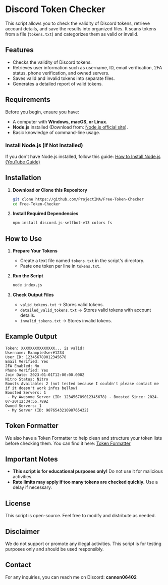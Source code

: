 # Discord Token Checker

This script allows you to check the validity of Discord tokens, retrieve account details, and save the results into organized files. It scans tokens from a file (`tokens.txt`) and categorizes them as valid or invalid.

## Features
- Checks the validity of Discord tokens.
- Retrieves user information such as username, ID, email verification, 2FA status, phone verification, and owned servers.
- Saves valid and invalid tokens into separate files.
- Generates a detailed report of valid tokens.

## Requirements
Before you begin, ensure you have:
- A computer with **Windows, macOS, or Linux**.
- **Node.js** installed (Download from: [Node.js official site](https://nodejs.org/)).
- Basic knowledge of command-line usage.

### Install Node.js (If Not Installed)
If you don't have Node.js installed, follow this guide:
[How to Install Node.js (YouTube Guide)](https://www.youtube.com/watch?v=kQabFyl9r9I)

## Installation
1. **Download or Clone this Repository**
   ```sh
   git clone https://github.com/ProjectIMA/Free-Token-Checker
   cd Free-Token-Checker
   ```
2. **Install Required Dependencies**
   ```sh
   npm install discord.js-selfbot-v13 colors fs
   ```

## How to Use
1. **Prepare Your Tokens**
   - Create a text file named `tokens.txt` in the script's directory.
   - Paste one token per line in `tokens.txt`.

2. **Run the Script**
   ```sh
   node index.js
   ```

3. **Check Output Files**
   - `valid_tokens.txt` → Stores valid tokens.
   - `detailed_valid_tokens.txt` → Stores valid tokens with account details.
   - `invalid_tokens.txt` → Stores invalid tokens.

## Example Output
```
Token: XXXXXXXXXXXXXXX... is valid!
Username: ExampleUser#1234
User ID: 123456789012345678
Email Verified: Yes
2FA Enabled: No
Phone Verified: Yes
Join Date: 2023-01-01T12:00:00.000Z
Nitro Status: Nitro
Boosts Available: 2 (not tested because I couldn't please contact me if it doesn't work infos bellow)
Boosted Servers: 1
 - My Awesome Server (ID: 123456789012345678) - Boosted Since: 2024-07-20T12:34:56.789Z
Owned Servers: 1
 - My Server (ID: 987654321098765432)
```
## Token Formatter

We also have a Token Formatter to help clean and structure your token lists before checking them.
You can find it here: [Token Formatter](https://github.com/ProjectIMA/token-formatter)

## Important Notes
- **This script is for educational purposes only!** Do not use it for malicious activities.
- **Rate limits may apply if too many tokens are checked quickly.** Use a delay if necessary.

## License
This script is open-source. Feel free to modify and distribute as needed.

## Disclaimer
We do not support or promote any illegal activities. This script is for testing purposes only and should be used responsibly.

## Contact

For any inquiries, you can reach me on Discord: **cannon06402**

